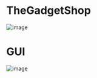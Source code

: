 # TheGadgetShop
![image](https://github.com/HernandoRoman/HernandoRoman-TheGadgetShop/assets/167904238/17078c0e-0419-4ecc-8749-d20f43638cfa)

# GUI
![image](https://github.com/HernandoRoman/HernandoRoman-TheGadgetShop/assets/167904238/2e1b3cd1-a21f-4418-86bc-1610c5da5c0c)

